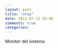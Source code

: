 ```yaml
---
layout: post
title: "atop"
date: 2013-07-13 16:48
comments: true
categories: 
---
```

Monitor del sistema

